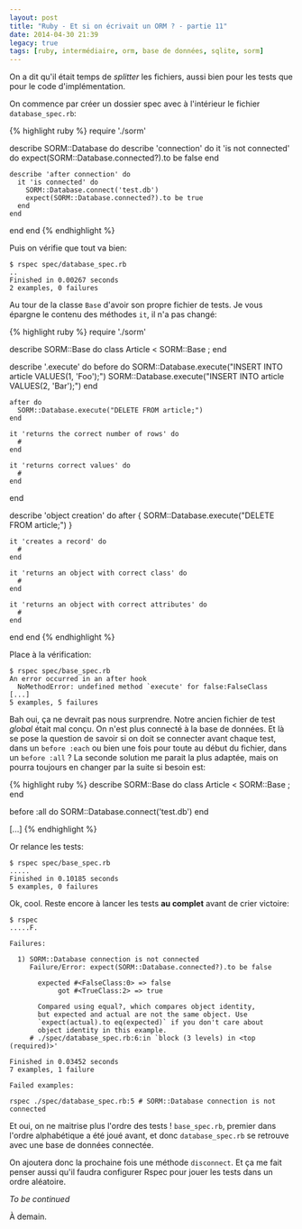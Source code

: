 ```yaml
---
layout: post
title: "Ruby - Et si on écrivait un ORM ? - partie 11"
date: 2014-04-30 21:39
legacy: true
tags: [ruby, intermédiaire, orm, base de données, sqlite, sorm]
---
```




On a dit qu'il était temps de *splitter* les fichiers, aussi bien pour
les tests que pour le code d'implémentation.

<!-- more -->

On commence par créer un dossier spec avec à l'intérieur le fichier
`database_spec.rb`:

{% highlight ruby %}
require './sorm'

describe SORM::Database do
  describe 'connection' do
    it 'is not connected' do
      expect(SORM::Database.connected?).to be false
    end

    describe 'after connection' do
      it 'is connected' do
        SORM::Database.connect('test.db')
        expect(SORM::Database.connected?).to be true
      end
    end
  end
end
{% endhighlight %}

Puis on vérifie que tout va bien:

    $ rspec spec/database_spec.rb 
    ..
    Finished in 0.00267 seconds
    2 examples, 0 failures

Au tour de la classe `Base` d'avoir son propre fichier de tests. Je vous
épargne le contenu des méthodes `it`, il n'a pas changé:

{% highlight ruby %}
require './sorm'

describe SORM::Base do
  class Article < SORM::Base ; end

  describe '.execute' do
    before do
      SORM::Database.execute("INSERT INTO article VALUES(1, 'Foo');")
      SORM::Database.execute("INSERT INTO article VALUES(2, 'Bar');")
    end

    after do
      SORM::Database.execute("DELETE FROM article;")
    end

    it 'returns the correct number of rows' do
      #
    end

    it 'returns correct values' do
      #
    end
  end

  describe 'object creation' do
    after { SORM::Database.execute("DELETE FROM article;") }

    it 'creates a record' do
      #
    end

    it 'returns an object with correct class' do
      #
    end

    it 'returns an object with correct attributes' do
      #
    end
  end
end
{% endhighlight %}

Place à la vérification:

    $ rspec spec/base_spec.rb 
    An error occurred in an after hook
      NoMethodError: undefined method `execute' for false:FalseClass
    [...]
    5 examples, 5 failures

Bah oui, ça ne devrait pas nous surprendre. Notre ancien fichier de
test *global* était mal conçu. On n'est plus connecté à la base de
données. Et là se pose la question de savoir si on doit se connecter
avant chaque test, dans un `before :each` ou bien une fois pour toute
au début du fichier, dans un `before :all` ? La seconde solution me parait
la plus adaptée, mais on pourra toujours en changer par la suite si besoin
est:

{% highlight ruby %}
describe SORM::Base do
  class Article < SORM::Base ; end

  before :all do
    SORM::Database.connect('test.db')
  end

[...]
{% endhighlight %}

Or relance les tests:

    $ rspec spec/base_spec.rb 
    .....
    Finished in 0.10185 seconds
    5 examples, 0 failures

Ok, cool. Reste encore à lancer les tests **au complet** avant de crier
victoire:

    $ rspec
    .....F.

    Failures:

      1) SORM::Database connection is not connected
         Failure/Error: expect(SORM::Database.connected?).to be false
           
           expected #<FalseClass:0> => false
                got #<TrueClass:2> => true
           
           Compared using equal?, which compares object identity,
           but expected and actual are not the same object. Use
           `expect(actual).to eq(expected)` if you don't care about
           object identity in this example.
         # ./spec/database_spec.rb:6:in `block (3 levels) in <top (required)>'

    Finished in 0.03452 seconds
    7 examples, 1 failure

    Failed examples:

    rspec ./spec/database_spec.rb:5 # SORM::Database connection is not connected

Et oui, on ne maitrise plus l'ordre des tests ! `base_spec.rb`, premier
dans l'ordre alphabétique a été joué avant, et donc `database_spec.rb` se
retrouve avec une base de données connectée.

On ajoutera donc la prochaine fois une méthode `disconnect`. Et ça me
fait penser aussi qu'il faudra configurer Rspec pour jouer les tests dans
un ordre aléatoire.

*To be continued*



À demain.



